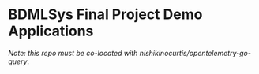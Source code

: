 # BDMLSys Final Project Demo Applications

*Note: this repo must be co-located with nishikinocurtis/opentelemetry-go-query*.
